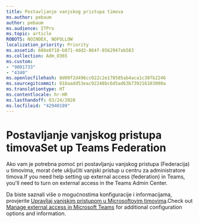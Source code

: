 ```yaml
---
title: Postavljanje vanjskog pristupa timova
ms.author: pebaum
author: pebaum
ms.audience: ITPro
ms.topic: article
ROBOTS: NOINDEX, NOFOLLOW
localization_priority: Priority
ms.assetid: 686e8f18-b871-4dd2-864f-8562947ab583
ms.collection: Adm_O365
ms.custom:
- "9001733"
- "4340"
ms.openlocfilehash: 8d00f2d496cc022c2e178585ab4aca1c38fb2246
ms.sourcegitcommit: 018aadd53eac92248bc6d5ad63b739216103090a
ms.translationtype: HT
ms.contentlocale: hr-HR
ms.lasthandoff: 03/24/2020
ms.locfileid: "42940199"
---
```

# <a name="set-up-teams-federation"></a><span data-ttu-id="fa318-102">Postavljanje vanjskog pristupa timova</span><span class="sxs-lookup"><span data-stu-id="fa318-102">Set up Teams Federation</span></span>

<span data-ttu-id="fa318-103">Ako vam je potrebna pomoć pri postavljanju vanjskog pristupa (Federacija) u timovima, morat ćete uključiti vanjski pristup u centru za administratore timova.</span><span class="sxs-lookup"><span data-stu-id="fa318-103">If you need help setting up external access (federation) in Teams, you'll need to turn on external access in the Teams Admin Center.</span></span>

<span data-ttu-id="fa318-104">Da biste saznali više o mogućnostima konfiguracije i informacijama, provjerite [Upravljaj vanjskim pristupom u Microsoftovim timovima](https://docs.microsoft.com/microsoftteams/manage-external-access).</span><span class="sxs-lookup"><span data-stu-id="fa318-104">Check out [Manage external access in Microsoft Teams](https://docs.microsoft.com/microsoftteams/manage-external-access) for additional configuration options and information.</span></span>
